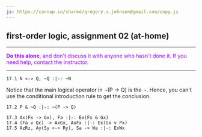 ```yaml
---
js: https://carnap.io/shared/gregory.s.johnson@gmail.com/copy.js
--- 
```


## first-order logic, assignment 02 (at-home)

---

<font color="#9900FF">**Do this alone**, and don't discuss it with anyone who hasn't done it. If you need help, contact the instructor.</font>

---

~~~{.ProofChecker .JohnsonSL options="fonts tabindent render" guides="fitch" points="20" late-credit="17"}
17.1 N <-> Q, ~Q :|-: ~N
~~~

Notice that the main logical operator in &not;(P &rarr; Q) is the &not;. Hence, you can't use the conditional introduction rule to get the conclusion. 

~~~{.ProofChecker .JohnsonSL options="fonts tabindent render" guides="fitch" points="20" late-credit="17"}
17.2 P & ~Q :|-: ~(P -> Q)
~~~


~~~{.ProofChecker .ForallxQLPlus options="fonts tabindent render" guides="fitch" points="20" late-credit="17"}
17.3 Ax(Fx -> Gx), Fa :|-: Ex(Fx & Gx)
17.4 (Fa v Qc) -> AxGx, AxFx :|-: Ex(Gx v Px)
17.5 AzRz, Ay(Sy <-> Ry), Sa -> Wa :|-: ExWx
~~~ 